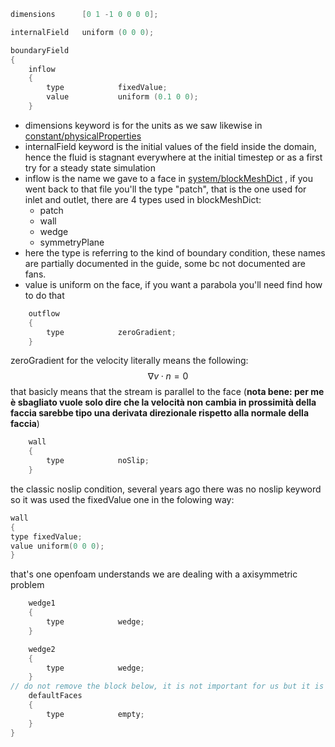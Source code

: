 ```cpp
dimensions      [0 1 -1 0 0 0 0];

internalField   uniform (0 0 0);

boundaryField
{
    inflow
    {
        type            fixedValue;
        value           uniform (0.1 0 0);
    }
```
- dimensions keyword is for the units as we saw likewise in [constant/physicalProperties](obsidian://open?vault=ANT&file=OpenFOAM%2FEX1_Powerlaw_cylinder%2Fconstant%2FphysicalProperties)
- internalField keyword is the initial values of the field inside the domain, hence the fluid is stagnant everywhere at the initial timestep or as a first try for a steady state simulation
- inflow is the name we gave to a face in [system/blockMeshDict](obsidian://open?vault=ANT&file=OpenFOAM%2FEX1_Powerlaw_cylinder%2Fsystem%2FblockMeshDict)  , if you went back to that file you'll the type "patch", that is the one used for inlet and outlet, there are 4 types used in blockMeshDict:
	- patch
	- wall
	- wedge
	- symmetryPlane
- here the type is referring to the kind of boundary condition, these names are partially documented in the guide, some bc not documented are fans.
- value is uniform on the face, if you want a parabola you'll need find how to do that
```cpp
    outflow
    {
        type            zeroGradient;
    }
```
zeroGradient for the velocity literally means the following: $$\nabla v \cdot n = 0$$
that basicly means that the stream is parallel to the face (**nota bene: per me è sbagliato vuole solo dire che la velocità non cambia in prossimità della faccia sarebbe tipo una derivata direzionale rispetto alla normale della faccia**) 
```cpp
    wall
    {
        type            noSlip;
    }
```
the classic noslip condition, several years ago there was no noslip keyword so it was used the fixedValue one in the folowing way:
```cpp
wall
{
type fixedValue;
value uniform(0 0 0);
}
```

that's one openfoam understands we are dealing with a axisymmetric problem
```cpp
    wedge1
    {
        type            wedge;
    }

    wedge2
    {
        type            wedge;
    }
// do not remove the block below, it is not important for us but it is needed.
    defaultFaces
    {
        type            empty;
    }
}
```
